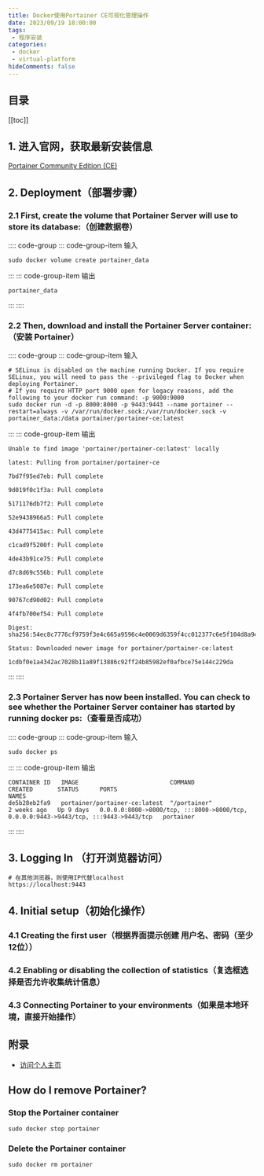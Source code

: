 ```yaml
---
title: Docker使用Portainer CE可视化管理操作
date: 2023/09/19 18:00:00
tags:
 - 程序安装
categories:
 - docker
 - virtual-platform
hideComments: false
---
```


## 目录

[[toc]]

## 1. 进入官网，获取最新安装信息

[Portainer Community Edition (CE)](https://docs.portainer.io/start/install-ce/server/docker/linux)

## 2. Deployment（部署步骤）

### 2.1 First, create the volume that Portainer Server will use to store its database:（创建数据卷）

:::: code-group
::: code-group-item 输入
```shell
sudo docker volume create portainer_data
```
:::
::: code-group-item 输出
```text
portainer_data
```
:::
::::

### 2.2 Then, download and install the Portainer Server container: （安装 Portainer）

:::: code-group
::: code-group-item 输入
```shell
# SELinux is disabled on the machine running Docker. If you require SELinux, you will need to pass the --privileged flag to Docker when deploying Portainer.
# If you require HTTP port 9000 open for legacy reasons, add the following to your docker run command: -p 9000:9000
sudo docker run -d -p 8000:8000 -p 9443:9443 --name portainer --restart=always -v /var/run/docker.sock:/var/run/docker.sock -v portainer_data:/data portainer/portainer-ce:latest
```
:::
::: code-group-item 输出
```text
Unable to find image 'portainer/portainer-ce:latest' locally

latest: Pulling from portainer/portainer-ce

7bd7f95ed7eb: Pull complete 

9d019f0c1f3a: Pull complete 

5171176db7f2: Pull complete 

52e9438966a5: Pull complete 

43d4775415ac: Pull complete 

c1cad9f5200f: Pull complete 

4de43b91ce75: Pull complete 

d7c8d69c556b: Pull complete 

173ea6e5087e: Pull complete 

90767cd90d02: Pull complete 

4f4fb700ef54: Pull complete 

Digest: sha256:54ec8c7776cf9759f3e4c665a9596c4e0069d6359f4cc012377c6e5f104d8a94

Status: Downloaded newer image for portainer/portainer-ce:latest

1cdbf0e1a4342ac7028b11a89f13886c92ff24b85982ef0afbce75e144c229da
```
:::
::::

### 2.3 Portainer Server has now been installed. You can check to see whether the Portainer Server container has started by running docker ps:（查看是否成功）
:::: code-group
::: code-group-item 输入
```shell
sudo docker ps
```
:::
::: code-group-item 输出
```text
CONTAINER ID   IMAGE                          COMMAND                  CREATED       STATUS      PORTS                                                                                  NAMES             
de5b28eb2fa9   portainer/portainer-ce:latest  "/portainer"             2 weeks ago   Up 9 days   0.0.0.0:8000->8000/tcp, :::8000->8000/tcp, 0.0.0.0:9443->9443/tcp, :::9443->9443/tcp   portainer
```
:::
::::

## 3. Logging In （打开浏览器访问）

```shell
# 在其他浏览器，则使用IP代替localhost
https://localhost:9443
```

## 4. Initial setup（初始化操作）

### 4.1 Creating the first user（根据界面提示创建 用户名、密码（至少12位））

### 4.2 Enabling or disabling the collection of statistics（复选框选择是否允许收集统计信息）

### 4.3 Connecting Portainer to your environments（如果是本地环境，直接开始操作）

## 附录

- [访问个人主页](https://www.rewi.cc/)

## How do I remove Portainer?

### Stop the Portainer container

```
sudo docker stop portainer
```
### Delete the Portainer container
```
sudo docker rm portainer
```